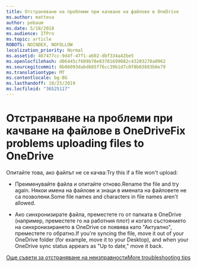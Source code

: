 ```yaml
---
title: Отстраняване на проблеми при качване на файлове в OneDrive
ms.author: matteva
author: pebaum
ms.date: 5/18/2018
ms.audience: ITPro
ms.topic: article
ROBOTS: NOINDEX, NOFOLLOW
localization_priority: Normal
ms.assetid: 467477cc-9d4f-47f1-a602-dbf334a42be5
ms.openlocfilehash: d06445cf609b70e83701699082c43203270a0962
ms.sourcegitcommit: 0b06093dabd685f76cc39b1d7c0f8b03883b6e79
ms.translationtype: MT
ms.contentlocale: bg-BG
ms.lasthandoff: 10/25/2019
ms.locfileid: "36525117"
---
```

# <a name="fix-problems-uploading-files-to-onedrive"></a><span data-ttu-id="412b8-102">Отстраняване на проблеми при качване на файлове в OneDrive</span><span class="sxs-lookup"><span data-stu-id="412b8-102">Fix problems uploading files to OneDrive</span></span>

<span data-ttu-id="412b8-103">Опитайте това, ако файлът не се качва:</span><span class="sxs-lookup"><span data-stu-id="412b8-103">Try this if a file won't upload:</span></span>
  
- <span data-ttu-id="412b8-104">Преименувайте файла и опитайте отново.</span><span class="sxs-lookup"><span data-stu-id="412b8-104">Rename the file and try again.</span></span> <span data-ttu-id="412b8-105">Някои имена на файлове и знаци в имената на файловете не са позволени.</span><span class="sxs-lookup"><span data-stu-id="412b8-105">Some file names and characters in file names aren't allowed.</span></span> 
    
- <span data-ttu-id="412b8-106">Ако синхронизирате файла, преместете го от папката в OneDrive (например, преместете го на работния плот) и когато състоянието на синхронизирането в OneDrive се появява като "Актуално", преместете го обратно.</span><span class="sxs-lookup"><span data-stu-id="412b8-106">If you're syncing the file, move it out of your OneDrive folder (for example, move it to your Desktop), and when your OneDrive sync status appears as "Up to date," move it back.</span></span> 
    
[<span data-ttu-id="412b8-107">Още съвети за отстраняване на неизправности</span><span class="sxs-lookup"><span data-stu-id="412b8-107">More troubleshooting tips</span></span>](https://go.microsoft.com/fwlink/?linkid=873155)
  


